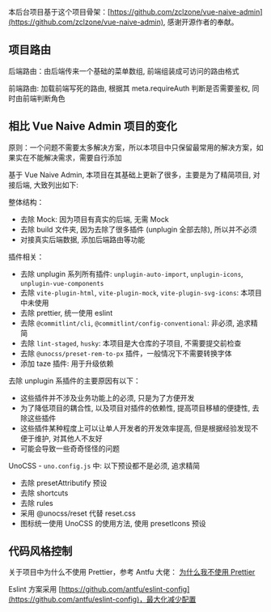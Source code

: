 本后台项目基于这个项目骨架：[https://github.com/zclzone/vue-naive-admin](https://github.com/zclzone/vue-naive-admin), 感谢开源作者的奉献。

## 项目路由

后端路由：由后端传来一个基础的菜单数组, 前端组装成可访问的路由格式

前端路由: 加载前端写死的路由, 根据其 meta.requireAuth 判断是否需要鉴权, 同时由前端判断角色

## 相比 Vue Naive Admin 项目的变化

原则：一个问题不需要太多解决方案，所以本项目中只保留最常用的解决方案，如果实在不能解决需求，需要自行添加

基于 Vue Naive Admin, 本项目在其基础上更新了很多，主要是为了精简项目, 对接后端, 大致列出如下:

整体结构：
- 去除 Mock: 因为项目有真实的后端, 无需 Mock
- 去除 build 文件夹, 因为去除了很多插件 (unplugin 全部去除), 所以并不必须
- 对接真实后端数据, 添加后端路由等功能

插件相关：
- 去除 unplugin 系列所有插件: `unplugin-auto-import`, `unplugin-icons`, `unplugin-vue-components`
- 去除 `vite-plugin-html`, `vite-plugin-mock`, `vite-plugin-svg-icons`: 本项目中未使用
- 去除 prettier, 统一使用 eslint
- 去除 `@commitlint/cli`, `@commitlint/config-conventional`: 非必须, 追求精简
- 去除 `lint-staged`, `husky`: 本项目是大仓库的子项目, 不需要提交前检查
- 去除 `@unocss/preset-rem-to-px` 插件，一般情况下不需要转换字体
- 添加 taze 插件: 用于升级依赖

去除 unplugin 系插件的主要原因有以下：
- 这些插件并不涉及业务功能上的必须, 只是为了方便开发
- 为了降低项目的耦合性, 以及项目对插件的依赖性, 提高项目移植的便捷性, 去除这些插件
- 这些插件某种程度上可以让单人开发者的开发效率提高, 但是根据经验发现不便于维护, 对其他人不友好
- 可能会导致一些奇奇怪怪的问题

UnoCSS - `uno.config.js` 中: 以下预设都不是必须, 追求精简
- 去除 presetAttributify 预设
- 去除 shortcuts
- 去除 rules
- 采用 @unocss/reset 代替 reset.css
- 图标统一使用 UnoCSS 的使用方法, 使用 presetIcons 预设

## 代码风格控制

关于项目中为什么不使用 Prettier，参考 Antfu 大佬： [为什么我不使用 Prettier](https://antfu.me/posts/why-not-prettier-zh)

Eslint 方案采用 [https://github.com/antfu/eslint-config](https://github.com/antfu/eslint-config)，最大化减少配置
